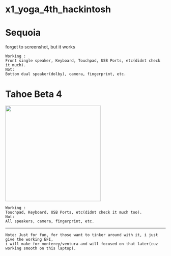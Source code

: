 # x1_yoga_4th_hackintosh
# Sequoia
forget to screenshot, but it works
```
Working :
Front single speaker, Keyboard, Touchpad, USB Ports, etc(didnt check it much).
Not:
Bottom dual speaker(dolby), camera, fingerprint, etc.
```
# Tahoe Beta 4
<img src="https://github.com/user-attachments/assets/83f97740-cc40-4fff-93b8-331f3c3b786b" width="300" />


```
Working :
Touchpad, Keyboard, USB Ports, etc(didnt check it much too).
Not:
All speakers, camera, fingerprint, etc.
```
---

```
Note: Just for fun, for those want to tinker around with it, i just give the working EFI, 
i will make for monterey/ventura and will focused on that later(cuz working smooth on this laptop).
```

